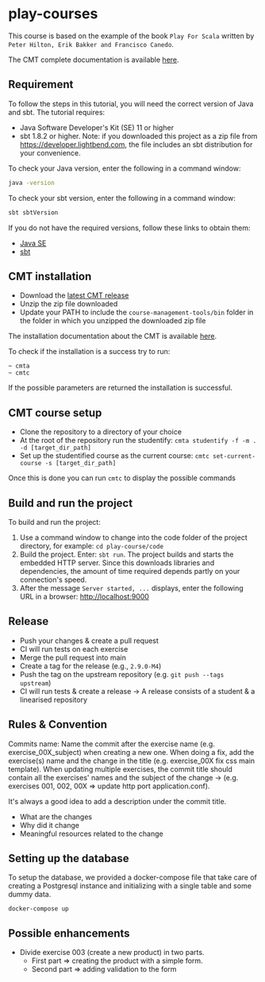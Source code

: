 # play-courses

This course is based on the example of the book `Play For Scala` written by `Peter Hilton, Erik Bakker and Francisco Canedo`.

The CMT complete documentation is available [here](http://cmt.lunatech.com/docs/getting_started).

## Requirement

To follow the steps in this tutorial, you will need the correct version of Java and sbt. The tutorial requires:

* Java Software Developer's Kit (SE) 11 or higher
* sbt 1.8.2 or higher. Note: if you downloaded this project as a zip file from https://developer.lightbend.com, the file includes an sbt distribution for your convenience.

To check your Java version, enter the following in a command window:

```bash
java -version
```

To check your sbt version, enter the following in a command window:

```bash
sbt sbtVersion
```

If you do not have the required versions, follow these links to obtain them:

* [Java SE](http://www.oracle.com/technetwork/java/javase/downloads/index.html)
* [sbt](http://www.scala-sbt.org/download.html)

## CMT installation

- Download the [latest CMT release](https://github.com/lunatech-labs/course-management-tools/releases)
- Unzip the zip file downloaded
- Update your PATH to include the `course-management-tools/bin` folder in
  the folder in which you unzipped the downloaded zip file

The installation documentation about the CMT is available [here](http://cmt.lunatech.com/docs/install).

To check if the installation is a success try to run:

```
~ cmta
~ cmtc
```

If the possible parameters are returned the installation is successful.

## CMT course setup

- Clone the repository to a directory of your choice
- At the root of the repository run the studentify: `cmta studentify -f -m . -d [target_dir_path]`
- Set up the studentified course as the current course: `cmtc set-current-course -s [target_dir_path]`

Once this is done you can run `cmtc` to display the possible commands

## Build and run the project

To build and run the project:

1. Use a command window to change into the code folder of the project directory, for example: `cd play-course/code`
2. Build the project. Enter: `sbt run`. The project builds and starts the embedded HTTP server. Since this downloads libraries and dependencies, the amount of time required depends partly on your connection's speed.
3. After the message `Server started, ...` displays, enter the following URL in a browser: [http://localhost:9000](http://localhost:9000)

## Release

- Push your changes & create a pull request
- CI will run tests on each exercise
- Merge the pull request into main
- Create a tag for the release (e.g., `2.9.0-M4`)
- Push the tag on the upstream repository (e.g. `git push --tags upstream`)
- CI will run tests & create a release -> A release consists of a student & a linearised repository

## Rules & Convention

Commits name:
Name the commit after the exercise name (e.g. exercise_00X_subject) when creating a new one.
When doing a fix, add the exercise(s) name and the change in the title (e.g. exercise_00X fix css main template).
When updating multiple exercises, the commit title should contain all the exercises' names and the subject of the change -> (e.g. exercises 001, 002, 00X => update http port application.conf).

It's always a good idea to add a description under the commit title.
- What are the changes
- Why did it change
- Meaningful resources related to the change

## Setting up the database

To setup the database, we provided a docker-compose file that take care of creating a Postgresql instance and initializing with a single table and some dummy data.

```
docker-compose up
```

## Possible enhancements

- Divide exercise 003 (create a new product) in two parts.
    - First part => creating the product with a simple form.
    - Second part => adding validation to the form
